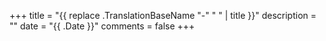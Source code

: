 +++
title = "{{ replace .TranslationBaseName "-" " " | title }}"
description = ""
date = "{{ .Date }}"
comments = false
+++
